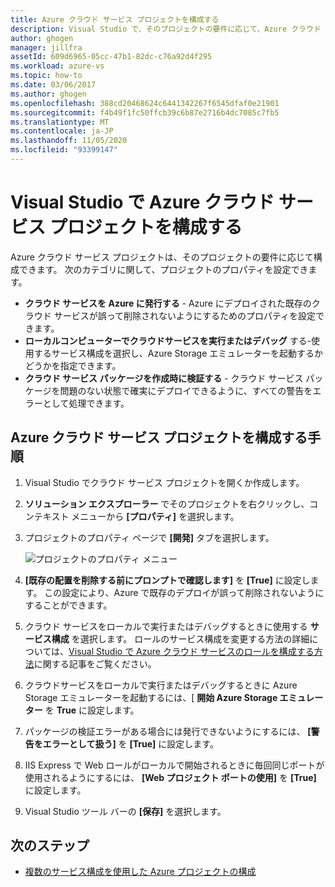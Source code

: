 ```yaml
---
title: Azure クラウド サービス プロジェクトを構成する
description: Visual Studio で、そのプロジェクトの要件に応じて、Azure クラウド サービス プロジェクトを構成する方法について説明します。
author: ghogen
manager: jillfra
assetId: 609d6965-05cc-47b1-82dc-c76a92d4f295
ms.workload: azure-vs
ms.topic: how-to
ms.date: 03/06/2017
ms.author: ghogen
ms.openlocfilehash: 388cd20468624c6441342267f6545dfaf0e21901
ms.sourcegitcommit: f4b49f1fc50ffcb39c6b87e2716b4dc7085c7fb5
ms.translationtype: MT
ms.contentlocale: ja-JP
ms.lasthandoff: 11/05/2020
ms.locfileid: "93399147"
---
```

# <a name="configure-an-azure-cloud-service-project-with-visual-studio"></a>Visual Studio で Azure クラウド サービス プロジェクトを構成する
Azure クラウド サービス プロジェクトは、そのプロジェクトの要件に応じて構成できます。 次のカテゴリに関して、プロジェクトのプロパティを設定できます。

- **クラウド サービスを Azure に発行する** - Azure にデプロイされた既存のクラウド サービスが誤って削除されないようにするためのプロパティを設定できます。
- **ローカルコンピューターでクラウドサービスを実行またはデバッグ** する-使用するサービス構成を選択し、Azure Storage エミュレーターを起動するかどうかを指定できます。
- **クラウド サービス パッケージを作成時に検証する** - クラウド サービス パッケージを問題のない状態で確実にデプロイできるように、すべての警告をエラーとして処理できます。

## <a name="steps-to-configure-an-azure-cloud-service-project"></a>Azure クラウド サービス プロジェクトを構成する手順
1. Visual Studio でクラウド サービス プロジェクトを開くか作成します。

1. **ソリューション エクスプローラー** でそのプロジェクトを右クリックし、コンテキスト メニューから **[プロパティ]** を選択します。

1. プロジェクトのプロパティ ページで **[開発]** タブを選択します。

    ![プロジェクトのプロパティ メニュー](./media/vs-azure-tools-configuring-an-azure-project/solution-explorer-project-properties-menu.png)

1. **[既存の配置を削除する前にプロンプトで確認します]** を **[True]** に設定します。 この設定により、Azure で既存のデプロイが誤って削除されないようにすることができます。

1. クラウド サービスをローカルで実行またはデバッグするときに使用する **サービス構成** を選択します。 ロールのサービス構成を変更する方法の詳細については、[Visual Studio で Azure クラウド サービスのロールを構成する方法](./vs-azure-tools-configure-roles-for-cloud-service.md)に関する記事をご覧ください。

1. クラウドサービスをローカルで実行またはデバッグするときに Azure Storage エミュレーターを起動するには、[ **開始 Azure Storage エミュレーター** を **True** に設定します。

1. パッケージの検証エラーがある場合には発行できないようにするには、 **[警告をエラーとして扱う]** を **[True]** に設定します。

1. IIS Express で Web ロールがローカルで開始されるときに毎回同じポートが使用されるようにするには、 **[Web プロジェクト ポートの使用]** を **[True]** に設定します。

1. Visual Studio ツール バーの **[保存]** を選択します。

## <a name="next-steps"></a>次のステップ
- [複数のサービス構成を使用した Azure プロジェクトの構成](vs-azure-tools-multiple-services-project-configurations.md)
